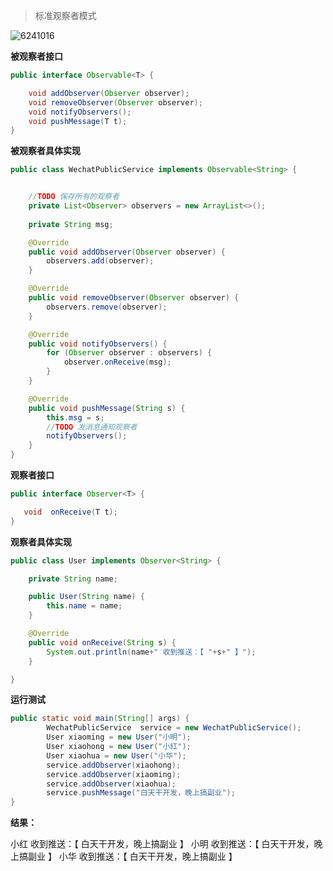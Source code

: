 > 标准观察者模式

![6241016](C:\Users\lx\Desktop\Rxjava\image\6241016.jpg)

**被观察者接口**

```java
public interface Observable<T> {

    void addObserver(Observer observer);
    void removeObserver(Observer observer);
    void notifyObservers();
    void pushMessage(T t);
}
```



**被观察者具体实现**

```java
public class WechatPublicService implements Observable<String> {


    //TODO 保存所有的观察者
    private List<Observer> observers = new ArrayList<>();
    
    private String msg;

    @Override
    public void addObserver(Observer observer) {
        observers.add(observer);
    }

    @Override
    public void removeObserver(Observer observer) {
        observers.remove(observer);
    }

    @Override
    public void notifyObservers() {
        for (Observer observer : observers) {
            observer.onReceive(msg);
        }
    }

    @Override
    public void pushMessage(String s) {
        this.msg = s;
        //TODO 发消息通知观察者
        notifyObservers();
    }
}
```



**观察者接口**

```java
public interface Observer<T> {

   void  onReceive(T t);
}
```



**观察者具体实现**

```java
public class User implements Observer<String> {

    private String name;

    public User(String name) {
        this.name = name;
    }

    @Override
    public void onReceive(String s) {
        System.out.println(name+" 收到推送：【 "+s+" 】");
    }

}
```

**运行测试**

```java
public static void main(String[] args) {
        WechatPublicService  service = new WechatPublicService();
        User xiaoming = new User("小明");
        User xiaohong = new User("小红");
        User xiaohua = new User("小华");
        service.addObserver(xiaohong);
        service.addObserver(xiaoming);
        service.addObserver(xiaohua);
        service.pushMessage("白天干开发，晚上搞副业");
}
```

**结果：**

小红 收到推送：【 白天干开发，晚上搞副业 】
小明 收到推送：【 白天干开发，晚上搞副业 】
小华 收到推送：【 白天干开发，晚上搞副业 】



> 
